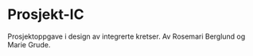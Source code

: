 # Prosjekt-IC

Prosjektoppgave i design av integrerte kretser.
Av Rosemari Berglund og Marie Grude.
